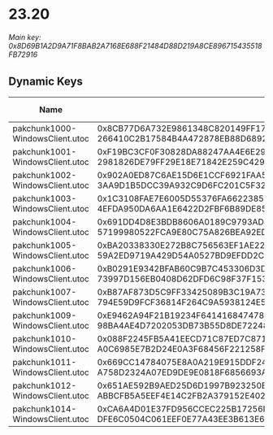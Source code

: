 # 23.20

###### *Main key: 0x8D69B1A2D9A71F8BAB2A7168E688F21484D88D219A8CE896715435518FB72916*

## Dynamic Keys

| Name                            | Key</br>GUID                                                                                            |
|---------------------------------|---------------------------------------------------------------------------------------------------------|
| pakchunk1000-WindowsClient.utoc | 0x8CB77D6A732E9861348C820149FF17BAA4EEEF6F497E76137ACCB0A5E3A092CC</br>266410C2B17584B4A472878EB88D6892 |
| pakchunk1001-WindowsClient.utoc | 0xF19BC3CF0F30828DA88247AA4E6E2961EE9F87B821ACEC5D65713092968F18E5</br>2981826DE79FF29E18E71842E259C429 |
| pakchunk1002-WindowsClient.utoc | 0x902A0ED87C6AE15D6E1CCF6921FAA530E1514F21AA49E5BC3181221447A7EA67</br>3AA9D1B5DCC39A932C9D6FC201C5F327 |
| pakchunk1003-WindowsClient.utoc | 0x1C3108FAE7E6005D55376FA66223851450E33D501F904726AE7C93421F39766A</br>4EFDA950DA6AA1E6422D2FBF6B89DE85 |
| pakchunk1004-WindowsClient.utoc | 0x691DD4D8E3BDB8606A0189C9793AD404593A43E3A4A5D9816AF054DBA0CFD26D</br>57199980522FCA9E80C75A826BEA92ED |
| pakchunk1005-WindowsClient.utoc | 0xBA20338330E272B8C756563EF1AE22D29D9FFBB1A42759309A94FCE271FA9EC8</br>59A2ED9719A429D54A0527BD9EFDD2CB |
| pakchunk1006-WindowsClient.utoc | 0xB0291E9342BFAB60C9B7C453306D3D469534C27AFE256B6C9679FC65DB38A843</br>73997D156EB0408D62DFD6C98F37F153 |
| pakchunk1007-WindowsClient.utoc | 0xB87AF873D5C9FF33425089B3C19A73AD47D045C6768F5F5D2CDDC24E72B2D559</br>794E59D9FCF36814F264C9A5938124E5 |
| pakchunk1009-WindowsClient.utoc | 0xE9462A94F21B19234F641416847478C59FE5DE62429C9D8EFFB484A914489CB6</br>98BA4AE4D7202053DB73B55D8DE72248 |
| pakchunk1010-WindowsClient.utoc | 0x088F2245FB5A41EECD71C87ED7C8710F785C77408518E03D42F12CCC002C14CB</br>A0C6985E7B2D24E0A3F68456F221258F |
| pakchunk1011-WindowsClient.utoc | 0x669CC14784075E8A0A219E915DDF24A7B5813EFB18F0F41F28F1386D17E41A4B</br>A758D2324A07ED9DE9E0818F6856693A |
| pakchunk1012-WindowsClient.utoc | 0x651AE592B9AED25D6D1997B923250E55ADA61092DB8EE4029E88866836E61578</br>ABBCFB5A5EEF4E14C2FB2A379152E402 |
| pakchunk1014-WindowsClient.utoc | 0xCA6A4D01E37FD956CCEC225B17256FDACB4AF68054E21B56FFF3F908C00C22EF</br>DFE6C0504C061EEF0E77A43EE3B613E6 |
